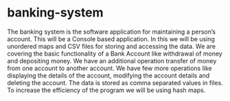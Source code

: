 # banking-system
The banking system is the software application for maintaining a person’s account. This will be a Console based application. In this we will be using unordered maps and CSV files for storing and accessing the data. We are covering the basic functionality of a Bank Account like withdrawal of money and depositing money. We have an additional operation transfer of money from one account to another account. We have few more operations like displaying the details of the account, modifying the account details and deleting the account. The data is stored as comma separated values in files. To increase the efficiency of the program we will be using hash maps.

